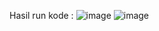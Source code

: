 Hasil run kode :
![image](https://github.com/andiniseptia/Tugas5_20220140053_AndiniSeptiAndri/assets/127277482/45790959-0c76-40ef-9dd2-bb272a10a90b)
![image](https://github.com/andiniseptia/Tugas5_20220140053_AndiniSeptiAndri/assets/127277482/aaebbf51-6d92-4d35-91ed-2c3719f8bee9)
